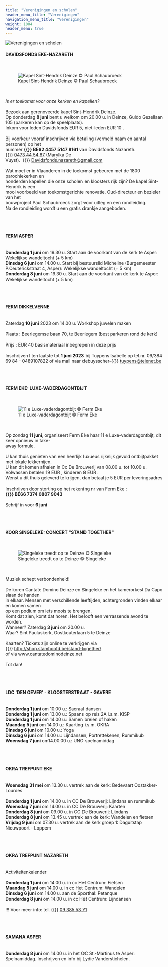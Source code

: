 ```yaml
---
title: "Verenigingen en scholen"
header_menu_title: "Verenigingen"
navigation_menu_title: "Verenigingen"
weight: 1004
header_menu: true
---
```


![Verenigingen en scholen](images/verenigingen-en-scholen.jpg)




#### DAVIDSFONDS EKE-NAZARETH
<br>
<figure><img src="images/pb-df.jpg" alt=" Kapel Sint-Hendrik Deinze © Paul Schaubroeck" style="max-height: 500px; max-width: 500px;" /><figcaption> Kapel Sint-Hendrik Deinze © Paul Schaubroeck</figcaption></figure><br>
<br>
<i>Is er toekomst voor onze kerken en kapellen?</i><br>
<br>
Bezoek aan gerenoveerde kapel Sint-Hendrik Deinze.<br>
Op donderdag <b>8 juni</b> bent u welkom om 20.00 u. in Deinze, Guido Gezellaan 105 (parkeren kan op de speelplaats).<br>
Inkom voor leden Davidsfonds EUR 5, niet-leden EUR 10 .<br>
<br>
Bij voorkeur vooraf inschrijven via betaling (vermeld naam en aantal personen) op het<br>
nummer <b>{{<icon class="fa fa-piggy-bank">}}&nbsp;BE62 4457 5147 8161</b> van Davidsfonds Nazareth. {{<icon class="fa fa-phone">}}&nbsp;<a href="tel:0473445487">0473 44 54 87</a> (Marylka De<br>
Vuyst).  {{<icon class="fa fa-envelope">}}&nbsp;<a href="Davidsfonds.nazareth@gmail.com">Davidsfonds.nazareth@gmail.com</a><br>
<br>
Wat moet er in Vlaanderen in de toekomst gebeuren met de 1800 parochiekerken en<br>
honderden kapellen die onze scholen en kloosters rijk zijn? De kapel Sint-Hendrik is een<br>
mooi voorbeeld van toekomstgerichte renovatie. Oud-directeur en bezieler van het<br>
bouwproject Paul Schaubroeck zorgt voor uitleg en een rondleiding.<br>
Na de rondleiding wordt u een gratis drankje aangeboden.<br>
<br>
<br>
<br>





#### FERM ASPER
<br>
<b>Donderdag 1 juni</b> om 19.30 u. Start aan de voorkant van de kerk te Asper: Wekelijkse wandeltocht (+ 5 km)<br>
<b>Dinsdag 6 juni</b> om 14.00 u. Start bij bestuurslid Micheline (Burgemeester P.Ceuterickstraat 4, Asper): Wekelijkse wandeltocht (+ 5 km)<br>
<b>Donderdag 8 juni</b> om 19.30 u. Start aan de voorkant van de kerk te Asper: Wekelijkse wandeltocht (+ 5 km)<br>
<br>
<br>
<br>





#### FERM DIKKELVENNE
<br>
Zaterdag <b>10 juni</b> 2023 om 14.00 u. Workshop juwelen maken<br>
<br>
Plaats : Beerlegemse baan 70, te Beerlegem (best parkeren rond de kerk)<br>
<br>
Prijs : EUR 40 basismateriaal inbegrepen in deze prijs<br>
<br>
Inschrijven l ten laatste tot <b>1 juni 2023</b> bij Tuypens Isabelle op tel.nr. 09/384 69 84 - 0489107822 of via mail naar debuysscher-{{<icon class="fa fa-envelope">}}&nbsp;<a href="tuypens@telenet.be">tuypens@telenet.be</a><br>
<br>
<br>
<br>





#### FERM EKE: LUXE-VADERDAGONTBIJT
<br>
<figure><img src="images/pb-vad.jpg" alt=" 11 e Luxe-vaderdagontbijt © Ferm Eke" style="max-height: 500px; max-width: 500px;" /><figcaption> 11 e Luxe-vaderdagontbijt © Ferm Eke</figcaption></figure><br>
<br>
Op zondag <b>11 juni</b>, organiseert Ferm Eke haar 11 e Luxe-vaderdagontbijt, dit keer opnieuw in take-<br>
away formule.<br>
<br>
U kan thuis genieten van een heerlijk luxueus rijkelijk gevuld ontbijtpakket met lokale lekkernijen.<br>
U kan dit komen afhalen in Cc De Brouwerij van 08.00 u. tot 10.00 u.<br>
Volwassen betalen 19 EUR , kinderen 8 EUR .<br>
Wenst u dit thuis geleverd te krijgen, dan betaal je 5 EUR per leveringsadres<br>
<br>
Inschrijven door storting op het rekening nr van Ferm Eke :<br>
<b>{{<icon class="fa fa-piggy-bank">}}&nbsp;BE66 7374 0807 9043</b><br>
<br>
Schrijf in voor <b>6 juni</b><br>
<br>
<br>
<br>





#### KOOR SINGELEKE: CONCERT "STAND TOGETHER"
<br>
<figure><img src="images/pb-sin.jpg" alt=" Singeleke treedt op te Deinze © Singeleke" style="max-height: 500px; max-width: 500px;" /><figcaption> Singeleke treedt op te Deinze © Singeleke</figcaption></figure><br>
<br>
Muziek schept verbondenheid!<br>
<br>
De koren Cantate Domino Deinze en Singeleke en het kamerorkest Da Capo slaan de handen<br>
in elkaar. Mensen met verschillende leeftijden, achtergronden vinden elkaar en komen samen<br>
op een podium om iets moois te brengen.<br>
Komt dat zien, komt dat horen. Het belooft een verrassende avond te worden.<br>
Wanneer? Zaterdag <b>3 juni</b> om 20.00 u.<br>
Waar? Sint Pauluskerk, Oostkouterlaan 5 te Deinze<br>
<br>
Kaarten? Tickets zijn online te verkrijgen via {{<icon class="fa fa-external-link">}}&nbsp;<a href="http://shop.stamhoofd.be/stand-together/" taeget=_blank>http://shop.stamhoofd.be/stand-together/</a><br>
of via www.cantatedominodeinze.net<br>
<br>
Tot dan!<br>
<br>
<br>
<br>





#### LDC 'DEN OEVER' - KLOOSTERSTRAAT - GAVERE
<br>
<b>Donderdag 1 juni</b> om 10.00 u.: Sacraal dansen<br>
<b>Donderdag 1 juni</b> om 13.00 u.: Spaans op reis 2A i.s.m. KISP<br>
<b>Donderdag 1 juni</b> om 14.00 u.: Samen breien of haken<br>
<b>Maandag 5 juni</b> om 14.00 u.: Kaarting i.s.m. OKRA<br>
<b>Dinsdag 6 juni</b> om 10.00 u.: Yoga<br>
<b>Dinsdag 6 juni</b> om 14.00 u.: Lijndansen, Portrettekenen, Rummikub<br>
<b>Woensdag 7 juni</b> om14.00.00 u.: UNO spelnamiddag<br>
<br>
<br>
<br>





#### OKRA TREFPUNT EKE
<br>
<b>Woensdag 31 mei</b> om 13.30 u. vertrek aan de kerk: Bedevaart Oostakker-Lourdes<br>
<br>
<b>Donderdag 1 juni</b> om 14.00 u. in CC De Brouwerij: Lijndans en rummikub<br>
<b>Woensdag 7 juni</b> om 14.00 u. in CC De Brouwerij: Kaarten<br>
<b>Donderdag 8 juni</b> om 09.00 u. in CC De Brouwerij: Lijndans<br>
<b>Donderdag 8 juni</b> om 13.45 u. vertrek aan de kerk: Wandelen en fietsen<br>
<b>Vrijdag 9 juni</b> om 07.30 u. vertrek aan de kerk groep 1: Daguitstap Nieuwpoort - Loppem<br>
<br>
<br>
<br>





#### OKRA TREFPUNT NAZARETH
<br>
Activiteitenkalender<br>
<br>
<b>Donderdag 1 juni</b> om 14.00 u. in cc Het Centrum: Fietsen<br>
<b>Maandag 5 juni</b> om 14.00 u. in cc Het Centrum: Wandelen<br>
<b>Dinsdag 6 juni</b> om 14.00 u. aan de Sporthal: Petanque<br>
<b>Donderdag 8 juni</b> om 14.00 u. in cc Het Centrum: Lijndansen<br>
<br>
!!! Voor meer info: tel. {{<icon class="fa fa-phone">}}&nbsp;<a href="tel:093855371">09 385 53 71</a><br>
<br>
<br>
<br>





#### SAMANA ASPER
<br>
<b>Donderdag 8 juni</b> om 14.00 u. in het OC St.-Martinus te Asper: Spelnamiddag. Inschrijven en info bij Lydie Vanderstichelen.<br>
<br>
<br>
<br>


